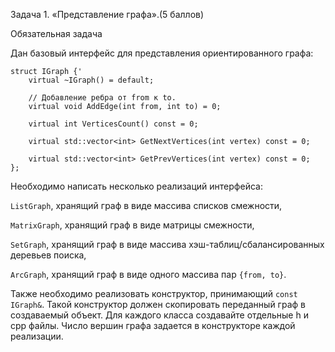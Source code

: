 Задача 1. «Представление графа».(5 баллов)

Обязательная задача

Дан базовый интерфейс для представления ориентированного графа:

```
struct IGraph {'
    virtual ~IGraph() = default;

    // Добавление ребра от from к to.
    virtual void AddEdge(int from, int to) = 0;

    virtual int VerticesCount() const = 0;

    virtual std::vector<int> GetNextVertices(int vertex) const = 0;

    virtual std::vector<int> GetPrevVertices(int vertex) const = 0;
};
```

Необходимо написать несколько реализаций интерфейса:

`ListGraph`, хранящий граф в виде массива списков смежности,

`MatrixGraph`, хранящий граф в виде матрицы смежности,

`SetGraph`, хранящий граф в виде массива хэш-таблиц/сбалансированных деревьев поиска,

`ArcGraph`, хранящий граф в виде одного массива пар `{from, to}`.

Также необходимо реализовать конструктор, принимающий `const IGraph&`. Такой конструктор должен скопировать переданный граф в создаваемый объект.
Для каждого класса создавайте отдельные h и cpp файлы.
Число вершин графа задается в конструкторе каждой реализации.
